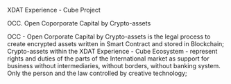 XDAT Experience - Cube Project

OCC. Open Coporporate Capital by Crypto-assets

OCC - Open Corporate Capital by Crypto-assets is the legal process to create encrypted assets written in Smart Contract and stored in Blockchain; Crypto-assets within the XDAT Experience - Cube Ecosystem - represent rights and duties of the parts of the International market as support for business without intermediaries, without borders, without banking system. Only the person and the law controlled by creative technology;

